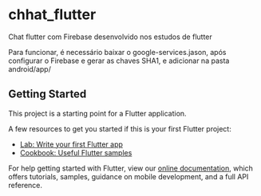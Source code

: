 # chhat_flutter

Chat flutter com Firebase desenvolvido nos estudos de flutter

Para funcionar, é necessário baixar o google-services.jason, após configurar o Firebase e gerar as chaves SHA1,
e adicionar na pasta android/app/


## Getting Started

This project is a starting point for a Flutter application.

A few resources to get you started if this is your first Flutter project:

- [Lab: Write your first Flutter app](https://flutter.dev/docs/get-started/codelab)
- [Cookbook: Useful Flutter samples](https://flutter.dev/docs/cookbook)

For help getting started with Flutter, view our
[online documentation](https://flutter.dev/docs), which offers tutorials,
samples, guidance on mobile development, and a full API reference.

